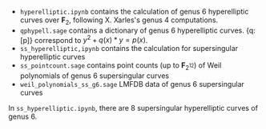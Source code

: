- ```hyperelliptic.ipynb``` contains the calculation of genus 6 hyperelliptic curves over $\mathbf{F}_2$, following X. Xarles's genus 4 computations.
- ```qphypell.sage``` contains a dictionary of genus 6 hyperelliptic curves. \{q:\[p\]\} correspond to $y^2 + q(x)*y = p(x)$.
- ```ss_hyperelliptic,ipynb``` contains the calculation for supersingular hyperelliptic curves
- ```ss_pointcount.sage``` contains point counts (up to $\mathbf{F}_{2^12}$) of Weil polynomials of genus 6 supersingular curves
- ```weil_polynomials_ss_g6.sage``` LMFDB data of genus 6 supersingular curves


In ```ss_hyperelliptic.ipynb```, there are 8 supersingular hyperelliptic curves of genus 6.
